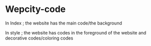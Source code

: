 # Wepcity-code


In Index ; the website has the main code/the background

In style ; the website has codes in the foreground of the website and decorative codes/coloring codes
